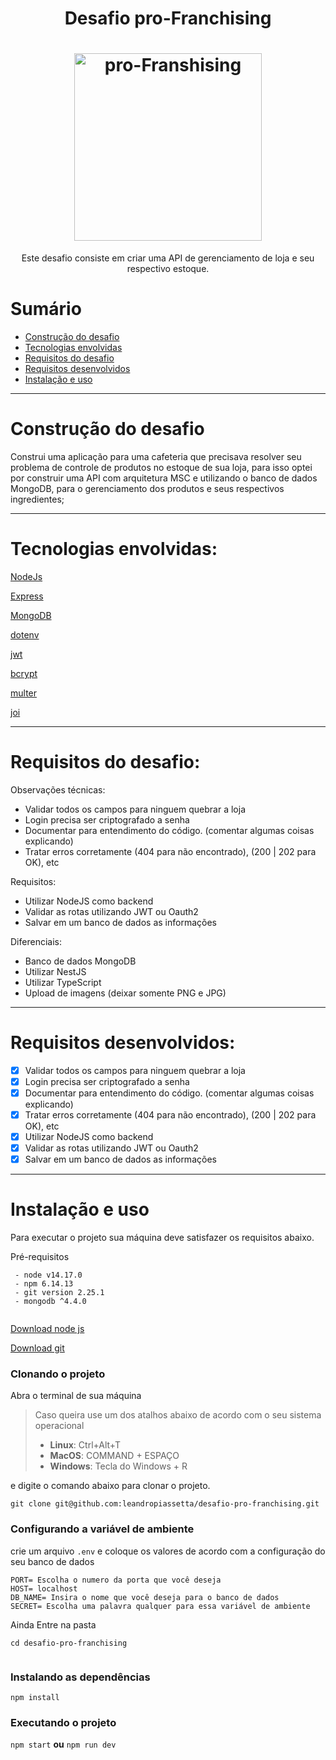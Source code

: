 
<h1 align="center">Desafio pro-Franchising</h1>

<h1 align="center">  
<a href="https://imgbb.com/"><img src="https://i.ibb.co/MBCtPcf/pro-Franshising.png" alt="pro-Franshising" border="0" width="300px"></a></h1>

<p align="center">Este desafio consiste em criar uma API de gerenciamento de loja e seu respectivo estoque.</p>



# Sumário

- [Construção do desafio](#construção-do-desafio)
- [Tecnologias envolvidas](#tecnologias-envolvidas)
- [Requisitos do desafio](#requisitos-do-desafio)
- [Requisitos desenvolvidos](#requisitos-desenvolvidos)
- [Instalação e uso](#instalação-e-uso)

---

# Construção do desafio

Construi uma aplicação para uma cafeteria que precisava resolver seu problema de controle de produtos no estoque de sua loja, para isso optei por construir uma API com arquitetura MSC e utilizando o banco de dados MongoDB, para o gerenciamento dos produtos e seus respectivos ingredientes;

---

# Tecnologias envolvidas:
[NodeJs](https://nodejs.org/pt-br/docs/)

[Express](https://expressjs.com/pt-br/)

[MongoDB](https://mongodb.com/)

[dotenv](https://www.npmjs.com/package/dotenv)

[jwt](https://www.npmjs.com/package/jsonwebtoken)

[bcrypt](https://www.npmjs.com/package/bcrypt)

[multer](https://www.npmjs.com/package/multer)

[joi](https://www.npmjs.com/package/joi)

---

# Requisitos do desafio:

Observações técnicas:
- Validar todos os campos para ninguem quebrar a loja
- Login precisa ser criptografado a senha
- Documentar para entendimento do código. (comentar algumas coisas explicando)
- Tratar erros corretamente (404 para não encontrado), (200 | 202 para OK), etc

Requisitos:
- Utilizar NodeJS como backend
- Validar as rotas utilizando JWT ou Oauth2
- Salvar em um banco de dados as informações

Diferenciais:
- Banco de dados MongoDB
- Utilizar NestJS
- Utilizar TypeScript
- Upload de imagens (deixar somente PNG e JPG)
---

# Requisitos desenvolvidos:

- [x] Validar todos os campos para ninguem quebrar a loja
- [x] Login precisa ser criptografado a senha
- [x] Documentar para entendimento do código. (comentar algumas coisas explicando)
- [x] Tratar erros corretamente (404 para não encontrado), (200 | 202 para OK), etc
- [x] Utilizar NodeJS como backend
- [x] Validar as rotas utilizando JWT ou Oauth2
- [x] Salvar em um banco de dados as informações

---

# Instalação e uso

Para executar o projeto sua máquina deve satisfazer os requisitos abaixo.  
  
Pré-requisitos  
  
```  
 - node v14.17.0  
 - npm 6.14.13  
 - git version 2.25.1  
 - mongodb ^4.4.0
  
```  
  
[Download node js](https://nodejs.org/en/)  
  
[Download git](https://git-scm.com/book/en/v2/Getting-Started-Installing-Git)  
  
### Clonando o projeto  
  
Abra o terminal de sua máquina

> Caso queira use um dos atalhos abaixo de acordo com o seu sistema
> operacional
>  - **Linux**: Ctrl+Alt+T
>  - **MacOS**: COMMAND + ESPAÇO
>  - **Windows**: Tecla do Windows + R

e digite o comando abaixo para clonar o projeto.  

  `git clone git@github.com:leandropiassetta/desafio-pro-franchising.git`

### Configurando a variável de ambiente

crie um arquivo `.env` e coloque os valores de acordo com a configuração do seu banco de dados
  
```  
PORT= Escolha o numero da porta que você deseja
HOST= localhost
DB_NAME= Insira o nome que você deseja para o banco de dados
SECRET= Escolha uma palavra qualquer para essa variável de ambiente

```

Ainda Entre na pasta  
  
```  
cd desafio-pro-franchising
  
```  
  
### Instalando as dependências  
   
`npm install`
  

### Executando o projeto  

`npm start`
**ou**
`npm run dev`
  
